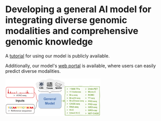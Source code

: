 # Developing a general AI model for integrating diverse genomic modalities and comprehensive genomic knowledge 



A [tutorial](https://epcotv2-tutorial.readthedocs.io/en/latest/) for using our model is publicly available. 

Additionally, our model's [web portal](https://huggingface.co/spaces/luosanj/EPCOTv2) is available, where users can easily predict diverse modalities.



<img
  src="Assets/overview.png"
  title=""
  style="display: inline-block; margin: 0 auto; max-width: 300px">
